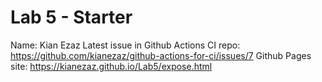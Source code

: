 # Lab 5 - Starter
Name: Kian Ezaz
Latest issue in Github Actions CI repo: https://github.com/kianezaz/github-actions-for-ci/issues/7
Github Pages site: https://kianezaz.github.io/Lab5/expose.html